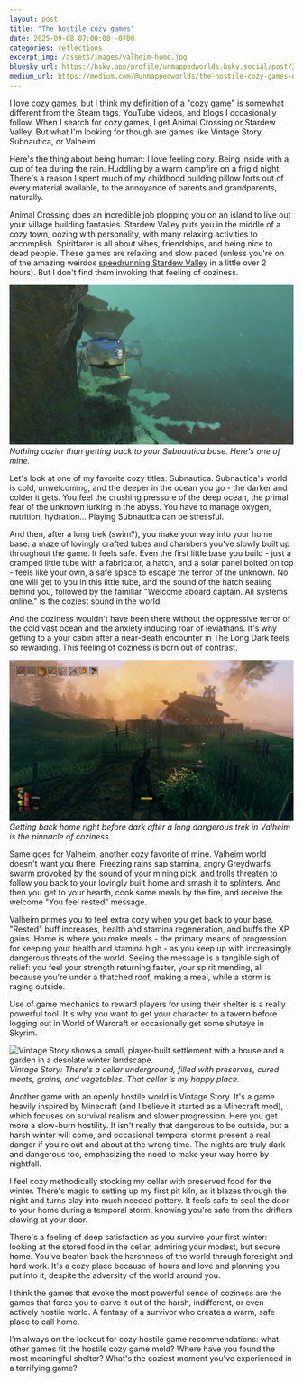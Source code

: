 ```yaml
---
layout: post
title: "The hostile cozy games"
date: 2025-09-08 07:00:00 -0700
categories: reflections
excerpt_img: /assets/images/valheim-home.jpg
bluesky_url: https://bsky.app/profile/unmappedworlds.bsky.social/post/3lydivypsic2k
medium_url: https://medium.com/@unmappedworlds/the-hostile-cozy-games-dfccec338cdf
---
```



I love cozy games, but I think my definition of a "cozy game" is somewhat different from the Steam tags, YouTube videos, and blogs I occasionally follow. When I search for cozy games, I get Animal Crossing or Stardew Valley. But what I'm looking for though are games like Vintage Story, Subnautica, or Valheim.

Here's the thing about being human: I love feeling cozy. Being inside with a cup of tea during the rain. Huddling by a warm campfire on a frigid night. There's a reason I spent much of my childhood building pillow forts out of every material available, to the annoyance of parents and grandparents, naturally.

Animal Crossing does an incredible job plopping you on an island to live out your village building fantasies. Stardew Valley puts you in the middle of a cozy town, oozing with personality, with many relaxing activities to accomplish. Spiritfarer is all about vibes, friendships, and being nice to dead people. These games are relaxing and slow paced (unless you're on of the amazing weirdos [speedrunning Stardew Valley](https://www.speedrun.com/stardew_valley) in a little over 2 hours). But I don't find them invoking that feeling of coziness.

![A submerged base module in Subnautica, nestled against a rocky cliff.](/assets/images/subnautica-base.jpg)
*Nothing cozier than getting back to your Subnautica base. Here's one of mine.*

Let's look at one of my favorite cozy titles: Subnautica. Subnautica's world is cold, unwelcoming, and the deeper in the ocean you go - the darker and colder it gets. You feel the crushing pressure of the deep ocean, the primal fear of the unknown lurking in the abyss. You have to manage oxygen, nutrition, hydration... Playing Subnautica can be stressful.

And then, after a long trek (swim?), you make your way into your home base: a maze of lovingly crafted tubes and chambers you've slowly built up throughout the game. It feels safe. Even the first little base you build - just a cramped little tube with a fabricator, a hatch, and a solar panel bolted on top - feels like your own, a safe space to escape the terror of the unknown. No one will get to you in this little tube, and the sound of the hatch sealing behind you, followed by the familiar "Welcome aboard captain. All systems online." is the coziest sound in the world.

And the coziness wouldn't have been there without the oppressive terror of the cold vast ocean and the anxiety inducing roar of leviathans. It's why getting to a your cabin after a near-death encounter in The Long Dark feels so rewarding. This feeling of coziness is born out of contrast.

![Valheim shows a character approaching a player-built house and fence under a misty, orange sunset.](/assets/images/valheim-home.jpg)
*Getting back home right before dark after a long dangerous trek in Valheim is the pinnacle of coziness.*

Same goes for Valheim, another cozy favorite of mine. Valheim world doesn't want you there. Freezing rains sap stamina, angry Greydwarfs swarm provoked by the sound of your mining pick, and trolls threaten to follow you back to your lovingly built home and smash it to splinters. And then you get to your hearth, cook some meals by the fire, and receive the welcome "You feel rested" message.

Valheim primes you to feel extra cozy when you get back to your base. "Rested" buff increases, health and stamina regeneration, and buffs the XP gains. Home is where you make meals - the primary means of progression for keeping your health and stamina high - as you keep up with increasingly dangerous threats of the world. Seeing the message is a tangible sigh of relief: you feel your strength returning faster, your spirit mending, all because you're under a thatched roof, making a meal, while a storm is raging outside.

Use of game mechanics to reward players for using their shelter is a really powerful tool. It's why you want to get your character to a tavern before logging out in World of Warcraft or occasionally get some shuteye in Skyrim.

![Vintage Story shows a small, player-built settlement with a house and a garden in a desolate winter landscape.](/assets/images/vintage-story-winter.png)
*Vintage Story: There's a cellar underground, filled with preserves, cured meats, grains, and vegetables. That cellar is my happy place.*

Another game with an openly hostile world is Vintage Story. It's a game heavily inspired by Minecraft (and I believe it started as a Minecraft mod), which focuses on survival realism and slower progression. Here you get more a slow-burn hostility. It isn't really that dangerous to be outside, but a harsh winter will come, and occasional temporal storms present a real danger if you're out and about at the wrong time. The nights are truly dark and dangerous too, emphasizing the need to make your way home by nightfall.

I feel cozy methodically stocking my cellar with preserved food for the winter. There's magic to setting up my first pit kiln, as it blazes through the night and turns clay into much needed pottery. It feels safe to seal the door to your home during a temporal storm, knowing you're safe from the drifters clawing at your door.

There's a feeling of deep satisfaction as you survive your first winter: looking at the stored food in the cellar, admiring your modest, but secure home. You've beaten back the harshness of the world through foresight and hard work. It's a cozy place because of hours and love and planning you put into it, despite the adversity of the world around you.

I think the games that evoke the most powerful sense of coziness are the games that force you to carve it out of the harsh, indifferent, or even actively hostile world. A fantasy of a survivor who creates a warm, safe place to call home.

I'm always on the lookout for cozy hostile game recommendations: what other games fit the hostile cozy game mold? Where have you found the most meaningful shelter? What's the coziest moment you've experienced in a terrifying game?
